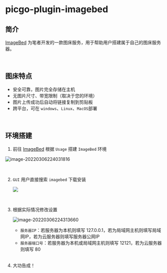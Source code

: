 # picgo-plugin-imagebed

## 简介

[ImageBed](https://github.com/Redns/ImageBed) 为笔者开发的一款图床服务，用于帮助用户搭建属于自己的图床服务器。

<br>

## 图床特点

- 安全可靠，图片完全存储在主机
- 无图片尺寸、带宽限制（取决于您的环境）
- 图片上传成功后自动将链接复制到剪贴板
- 跨平台，可在 `windows`、`Linux`、`MacOS`部署

<br>

## 环境搭建

1. 前往 [ImageBed](https://github.com/Redns/ImageBed) 根据 `Usage` 搭建 `ImageBed` 环境

![image-20220306224031816](http://imagebed.krins.cloud/api/image/1646606440485.png)

<br>

2. `GUI` 用户直接搜索 `imagebed` 下载安装

   ![](http://imagebed.krins.cloud/api/image/1646606532485.png)

   <br>

3. 根据实际情况修改设置

   ![image-20220306224313660](http://imagebed.krins.cloud/api/image/1646606591926.png)

   - `服务器IP`：若服务器为本机则填写 127.0.0.1，若为局域网主机则填写局域网IP，若为云服务器则填写服务器公网IP
   - `服务器端口号`：若服务器为本机或局域网主机则填写 12121，若为云服务器则填写 80

   <br>

4. 大功告成！

